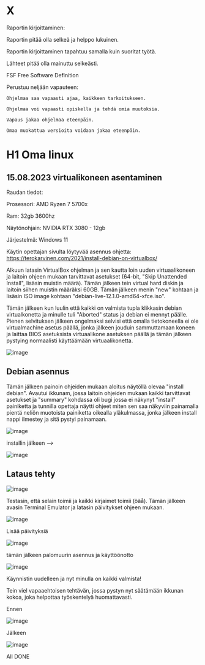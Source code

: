  # X

 Raportin kirjoittaminen: 

   Raportin pitää olla selkeä ja helppo lukuinen.

   Raportin kirjoittaminen tapahtuu samalla kuin suoritat työtä.
  
   Lähteet pitää olla mainuttu selkeästi.

 FSF Free Software Definition

   Perustuu neljään vapauteen:

    Ohjelmaa saa vapaasti ajaa, kaikkeen tarkoitukseen.

    Ohjelmaa voi vapaasti opiskella ja tehdä omia muutoksia.

    Vapaus jakaa ohjelmaa eteenpäin.

    Omaa muokattua versioita voidaan jakaa eteenpäin.

 
 # H1 Oma linux

 ## 15.08.2023 virtualikoneen asentaminen
 Raudan tiedot:

 Prosessori: AMD Ryzen 7 5700x

 Ram: 32gb 3600hz 

 Näytönohjain: NVIDIA RTX 3080 - 12gb

 Järjestelmä: Windows 11 


Käytin opettajan sivulta löytyvää asennus ohjetta: https://terokarvinen.com/2021/install-debian-on-virtualbox/

Alkuun latasin VirtualBox ohjelman ja sen kautta loin uuden virtuaalikoneen ja laitoin ohjeen mukaan tarvittavat asetukset (64-bit, "Skip Unattended Install", lisäsin muistin määrä). Tämän jälkeen tein virtual hard diskin ja laitoin siihen muistin määräksi 60GB. Tämän jälkeen menin "new" kohtaan ja lisäsin ISO image kohtaan "debian-live-12.1.0-amd64-xfce.iso".

Tämän jälkeen kun luulin että kaikki on valmista tupla klikkasin debian virtualkonetta ja minulle tuli "Aborted" status ja debian ei mennyt päälle. Pienen selvituksen jälkeen ongelmaksi selvisi että omalla tietokoneella ei ole virtualmachine asetus päällä, jonka jälkeen jouduin sammuttamaan koneen ja laittaa BIOS asetuksista virtuaalikone asetuksen päällä ja tämän jälkeen pystying normaalisti käyttäämään virtuaalikonetta.

![image](https://github.com/bgx088/linux-kurssi/assets/143337810/adbdc331-5685-45c3-8294-95e9d5b7f947)

  ## Debian asennus
  
Tämän jälkeen painoin ohjeiden mukaan aloitus näytöllä olevaa "install debian". Avautui ikkunam, jossa laitoin ohjeiden mukaan kaikki tarvittavat asetukset ja "summary" kohdassa oli bugi jossa ei näkynyt "install" painiketta ja tunnilla opettaja näytti ohjeet miten sen saa näkyviin painamalla pientä neliön muotoista painiketta oikealla yläkulmassa, jonka jälkeen install nappi ilmestey ja sitä pystyi painamaan.

![image](https://github.com/bgx088/linux-kurssi/assets/143337810/436eb02f-aaa8-4eb1-9343-9b5899411bb0)

installin jälkeen --> 

![image](https://github.com/bgx088/linux-kurssi/assets/143337810/2a07ecb4-888d-4e95-94a3-dad165979288)

## Lataus tehty
![image](https://github.com/bgx088/linux-kurssi/assets/143337810/c995ac4d-04ed-44f2-85d9-c9fdc96af319)

Testasin, että selain toimii ja kaikki kirjaimet toimii (öäå). Tämän jälkeen avasin Terminal Emulator ja latasin päivitykset ohjeen mukaan.

![image](https://github.com/bgx088/linux-kurssi/assets/143337810/a955096b-dfc9-4fff-923e-8a1c84e7d5f8)

Lisää päivityksiä

![image](https://github.com/bgx088/linux-kurssi/assets/143337810/703c89f9-3b7e-4b8f-9027-adc435f448b4)

tämän jälkeen palomuurin asennus ja käyttöönotto 

![image](https://github.com/bgx088/linux-kurssi/assets/143337810/7ab59f66-1d02-4a22-9601-fd24edc2050e)

Käynnistin uudelleen ja nyt minulla on kaikki valmista!

Tein viel vapaaehtoisen tehtävän, jossa pystyn nyt säätämään ikkunan kokoa, joka helpottaa työskentelyä huomattavasti.

Ennen

![image](https://github.com/bgx088/linux-kurssi/assets/143337810/a507bed2-bc17-4436-a08c-a263b45a1203)

Jälkeen 

![image](https://github.com/bgx088/linux-kurssi/assets/143337810/c6e18fb9-7c23-4166-876c-2a40b84ec485)


All DONE




